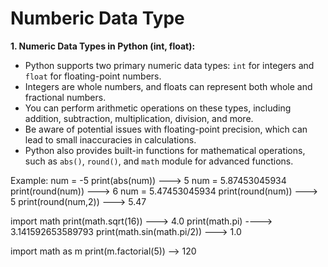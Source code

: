 # Numberic Data Type

**1. Numeric Data Types in Python (int, float):**

- Python supports two primary numeric data types: `int` for integers and `float` for floating-point numbers.
- Integers are whole numbers, and floats can represent both whole and fractional numbers.
- You can perform arithmetic operations on these types, including addition, subtraction, multiplication, division, and more.
- Be aware of potential issues with floating-point precision, which can lead to small inaccuracies in calculations.
- Python also provides built-in functions for mathematical operations, such as `abs()`, `round()`, and `math` module for advanced functions.

Example:
num = -5
print(abs(num))    ---> 5
num = 5.87453045934
print(round(num))  ---> 6
num = 5.47453045934
print(round(num))    ---> 5
print(round(num,2))   ---> 5.47

import math
print(math.sqrt(16))  ---> 4.0
print(math.pi)   ----> 3.141592653589793
print(math.sin(math.pi/2))  ---> 1.0

import math as m
print(m.factorial(5))   --> 120